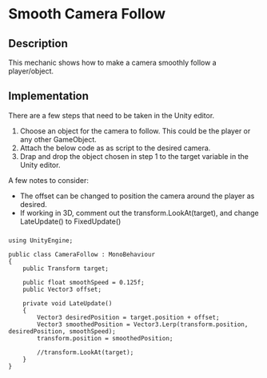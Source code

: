 # Smooth Camera Follow

## Description
This mechanic shows how to make a camera smoothly follow a player/object.

## Implementation
There are a few steps that need to be taken in the Unity editor.
1. Choose an object for the camera to follow. This could be the player or any other GameObject.
2. Attach the below code as as script to the desired camera.
3. Drap and drop the object chosen in step 1 to the target variable in the Unity editor.

A few notes to consider:
- The offset can be changed to position the camera around the player as desired.
- If working in 3D, comment out the transform.LookAt(target), and change LateUpdate() to FixedUpdate()

###
    using UnityEngine;

    public class CameraFollow : MonoBehaviour
    {
        public Transform target;

        public float smoothSpeed = 0.125f;
        public Vector3 offset;

        private void LateUpdate()
        {
            Vector3 desiredPosition = target.position + offset;
            Vector3 smoothedPosition = Vector3.Lerp(transform.position, desiredPosition, smoothSpeed);
            transform.position = smoothedPosition;

            //transform.LookAt(target);
        }
    }
